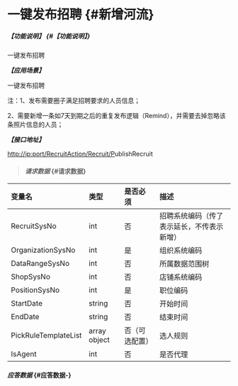 # 一键发布招聘 {#新增河流}

##### _【功能说明】_ {#【功能说明】}

一键发布招聘

_**【应用场景】**_

一键发布招聘

注：1、发布需要圈子满足招聘要求的人员信息；

2、需要新增一条如7天到期之后的重复发布逻辑（Remind），并需要去掉忽略该条照片信息的人员；

_**【接口地址】**_

[http://ip:port/RecruitAction/Recruit/P](http://ip:port/HMAction/River/AddRiver)ublishRecruit

> #### _请求数据_ {#请求数据}

| 变量名 | 类型 | 是否必须 | 描述 |
| :--- | :--- | :--- | :--- |
| RecruitSysNo | int | 否 | 招聘系统编码（传了表示延长，不传表示新增） |
| OrganizationSysNo | int | 是 | 组织系统编码 |
| DataRangeSysNo | int | 否 | 所属数据范围树 |
| ShopSysNo | int | 否 | 店铺系统编码 |
| PositionSysNo | int | 是 | 职位编码 |
| StartDate | string | 否 | 开始时间 |
| EndDate | string | 否 | 结束时间 |
| PickRuleTemplateList | array object | 否（可选配置） | 选人规则 |
| IsAgent| int | 否 | 是否代理|

#### _应答数据_ {#应答数据-}



